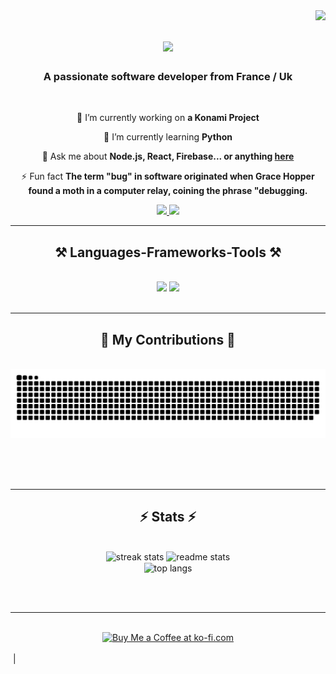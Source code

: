 <html><plasmo-csui></plasmo-csui><head></head><body style=""><img align="right" src="https://visitor-badge.laobi.icu/badge?page_id=salesp07.salesp07">

<h1 align="center">
    <img src="https://readme-typing-svg.herokuapp.com/?font=Righteous&&color=ECF72C&amp;size=35&amp;center=true&amp;vCenter=true&amp;width=500&amp;height=70&amp;duration=4000&amp;lines=Hi+There!+👋;+I'm+_+Mzkt;">
</h1>

<h3 align="center">A passionate software developer from France / Uk</h3>

<br>

<div align="center">

 🔭 I’m currently working on **a Konami Project**

 🌱 I’m currently learning **Python**

💬 Ask me about **Node.js, React, Firebase... or anything [here](https://github.com/salesp07/salesp07/issues)**

⚡ Fun fact **The term "bug" in software originated when Grace Hopper found a moth in a computer relay, coining the phrase "debugging.**

 </div>

<div align="center"> 
  <a href="https://discord.gg/t9UhYHvz5t">
    <img src="https://dcbadge.vercel.app/api/shield/557900110739275776">
  </a>
  <a href="https://github.com/poloae" target="_blank">
    <img src="https://img.shields.io/badge/GitHub-100000?style=for-the-badge&amp;logo=github&amp;logoColor=white" target="_blank">
  </a>
  
</div>

 <hr>

<h2 align="center">⚒️ Languages-Frameworks-Tools ⚒️</h2>
<br>
<div align="center">
    <img src="https://skillicons.dev/icons?i=react,bootstrap,mui,html,css,vscode,github,figma,tailwind,git,r">
    <img src="https://skillicons.dev/icons?i=nodejs,python,javascript,typescript,express,firebase,mongodb,c,java,nextjs,mysql,flask"><br>
</div>

<br>
<hr>

<div align="center">
  <h2>🐍 My Contributions 🐍</h2>
  <br>
  <img alt="snake eating my contributions" src="https://raw.githubusercontent.com/salesp07/salesp07/output/github-contribution-grid-snake.svg">

  <br><br><br>
</div>

<hr>

<h2 align="center">⚡ Stats ⚡</h2>
<br>
<div align="center">
  <img width="390" src="https://github-readme-streak-stats-salesp07.vercel.app/?user=salesp07&amp;count_private=true&amp;theme=react&amp;border_radius=10" alt="streak stats">
  <img width="390" src="https://github-readme-stats-salesp07.vercel.app/api?username=salesp07&amp;count_private=true&amp;show_icons=true&amp;theme=react&amp;rank_icon=github&amp;border_radius=10" alt="readme stats">
  <br>
  <img width="325" align="center" src="https://github-readme-stats-salesp07.vercel.app/api/top-langs/?username=salesp07&amp;hide=HTML&amp;langs_count=8&amp;layout=compact&amp;theme=react&amp;border_radius=10&amp;size_weight=0.5&amp;count_weight=0.5&amp;exclude_repo=github-readme-stats" alt="top langs">
</div>

<br><br>

<hr>

<br>

<div align="center">
<a href="https://www.buymeacoffee.com/mkzt" target="_blank"><img height="64" style="border:0px;height:64px;" src="https://cdn.buymeacoffee.com/buttons/v2/default-yellow.png" border="0" alt="Buy Me a Coffee at ko-fi.com"></a>
</div>

<br>
<div id="dom-inspector-1709481842938" class="dom-inspector dom-inspector-theme-default" style="z-index: 9999"><div class="content"></div><div class="padding padding-top"></div><div class="padding padding-right"></div><div class="padding padding-bottom"></div><div class="padding padding-left"></div><div class="border border-top"></div><div class="border border-right"></div><div class="border border-bottom"></div><div class="border border-left"></div><div class="margin margin-top"></div><div class="margin margin-right"></div><div class="margin margin-bottom"></div><div class="margin margin-left"></div><div class="tips"><div class="tag"></div><div class="id"></div><div class="class"></div><div class="line">&nbsp;|&nbsp;</div><div class="size"></div><div class="triangle"></div></div></div></body></html>
